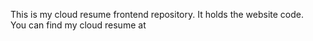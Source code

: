
This is my cloud resume frontend repository. It holds the website code.
<br>
You can find my cloud resume at 
